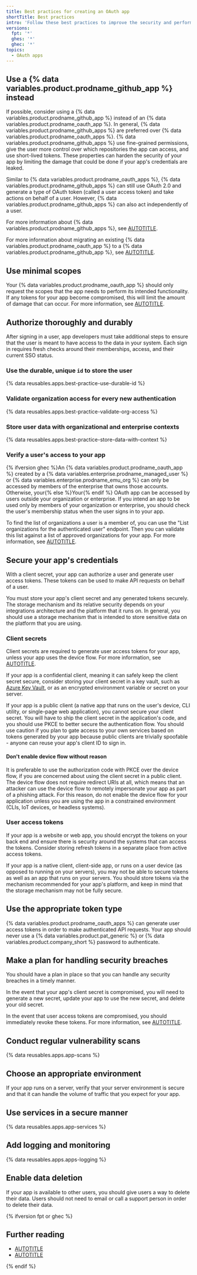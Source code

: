 ```yaml
---
title: Best practices for creating an OAuth app
shortTitle: Best practices
intro: 'Follow these best practices to improve the security and performance of your {% data variables.product.prodname_oauth_app %}.'
versions:
  fpt: '*'
  ghes: '*'
  ghec: '*'
topics:
  - OAuth apps
---
```


## Use a {% data variables.product.prodname_github_app %} instead

If possible, consider using a {% data variables.product.prodname_github_app %} instead of an {% data variables.product.prodname_oauth_app %}. In general, {% data variables.product.prodname_github_apps %} are preferred over {% data variables.product.prodname_oauth_apps %}. {% data variables.product.prodname_github_apps %} use fine-grained permissions, give the user more control over which repositories the app can access, and use short-lived tokens. These properties can harden the security of your app by limiting the damage that could be done if your app's credentials are leaked.

Similar to {% data variables.product.prodname_oauth_apps %}, {% data variables.product.prodname_github_apps %} can still use OAuth 2.0 and generate a type of OAuth token (called a user access token) and take actions on behalf of a user. However, {% data variables.product.prodname_github_apps %} can also act independently of a user.

For more information about {% data variables.product.prodname_github_apps %}, see [AUTOTITLE](/apps/creating-github-apps/setting-up-a-github-app/about-creating-github-apps).

For more information about migrating an existing {% data variables.product.prodname_oauth_app %} to a {% data variables.product.prodname_github_app %}, see [AUTOTITLE](/apps/creating-github-apps/guides/migrating-oauth-apps-to-github-apps).

## Use minimal scopes

Your {% data variables.product.prodname_oauth_app %} should only request the scopes that the app needs to perform its intended functionality. If any tokens for your app become compromised, this will limit the amount of damage that can occur. For more information, see [AUTOTITLE](/apps/oauth-apps/building-oauth-apps/authorizing-oauth-apps).

## Authorize thoroughly and durably

After signing in a user, app developers must take additional steps to ensure that the user is meant to have access to the data in your system. Each sign in requires fresh checks around their memberships, access, and their current SSO status.

### Use the durable, unique `id` to store the user

{% data reusables.apps.best-practice-use-durable-id %}

### Validate organization access for every new authentication

{% data reusables.apps.best-practice-validate-org-access %}

### Store user data with organizational and enterprise contexts

{% data reusables.apps.best-practice-store-data-with-context %}

### Verify a user's access to your app

{% ifversion ghec %}An {% data variables.product.prodname_oauth_app %} created by a {% data variables.enterprise.prodname_managed_user %} or {% data variables.enterprise.prodname_emu_org %} can only be accessed by members of the enterprise that owns those accounts. Otherwise, your{% else %}Your{% endif %} OAuth app can be accessed by users outside your organization or enterprise. If you intend an app to be used only by members of your organization or enterprise, you should check the user's membership status when the user signs in to your app.

To find the list of organizations a user is a member of, you can use the "List organizations for the authenticated user" endpoint. Then you can validate this list against a list of approved organizations for your app. For more information, see [AUTOTITLE](/rest/orgs/orgs#list-organizations-for-the-authenticated-user).

## Secure your app's credentials

With a client secret, your app can authorize a user and generate user access tokens. These tokens can be used to make API requests on behalf of a user.

You must store your app's client secret and any generated tokens securely. The storage mechanism and its relative security depends on your integrations architecture and the platform that it runs on. In general, you should use a storage mechanism that is intended to store sensitive data on the platform that you are using.

### Client secrets

Client secrets are required to generate user access tokens for your app, unless your app uses the device flow. For more information, see [AUTOTITLE](/apps/oauth-apps/building-oauth-apps/authorizing-oauth-apps#device-flow).

If your app is a confidential client, meaning it can safely keep the client secret secure, consider storing your client secret in a key vault, such as [Azure Key Vault](https://azure.microsoft.com/products/key-vault), or as an encrypted environment variable or secret on your server.

If your app is a public client (a native app that runs on the user's device, CLI utility, or single-page web application), you cannot secure your client secret. You will have to ship the client secret in the application's code, and you should use PKCE to better secure the authentication flow. You should use caution if you plan to gate access to your own services based on tokens generated by your app because public clients are trivially spoofable - anyone can reuse your app's client ID to sign in.

#### Don't enable device flow without reason

It is preferable to use the authorization code with PKCE over the device flow, if you are concerned about using the client secret in a public client. The device flow does not require redirect URIs at all, which means that an attacker can use the device flow to remotely impersonate your app as part of a phishing attack. For this reason, do not enable the device flow for your application unless you are using the app in a constrained environment (CLIs, IoT devices, or headless systems).

### User access tokens

If your app is a website or web app, you should encrypt the tokens on your back end and ensure there is security around the systems that can access the tokens. Consider storing refresh tokens in a separate place from active access tokens.

If your app is a native client, client-side app, or runs on a user device (as opposed to running on your servers), you may not be able to secure tokens as well as an app that runs on your servers. You should store tokens via the mechanism recommended for your app's platform, and keep in mind that the storage mechanism may not be fully secure.

## Use the appropriate token type

{% data variables.product.prodname_oauth_apps %} can generate user access tokens in order to make authenticated API requests. Your app should never use a {% data variables.product.pat_generic %} or {% data variables.product.company_short %} password to authenticate.

## Make a plan for handling security breaches

You should have a plan in place so that you can handle any security breaches in a timely manner.

In the event that your app's client secret is compromised, you will need to generate a new secret, update your app to use the new secret, and delete your old secret.

In the event that user access tokens are compromised, you should immediately revoke these tokens. For more information, see [AUTOTITLE](/rest/apps/oauth-applications#delete-an-app-token).

## Conduct regular vulnerability scans

{% data reusables.apps.app-scans %}

## Choose an appropriate environment

If your app runs on a server, verify that your server environment is secure and that it can handle the volume of traffic that you expect for your app.

## Use services in a secure manner

{% data reusables.apps.app-services %}

## Add logging and monitoring

{% data reusables.apps.apps-logging %}

## Enable data deletion

If your app is available to other users, you should give users a way to delete their data. Users should not need to email or call a support person in order to delete their data.

{% ifversion fpt or ghec %}

## Further reading

* [AUTOTITLE](/apps/publishing-apps-to-github-marketplace/creating-apps-for-github-marketplace/security-best-practices-for-apps)
* [AUTOTITLE](/apps/publishing-apps-to-github-marketplace/creating-apps-for-github-marketplace/customer-experience-best-practices-for-apps)

{% endif %}
